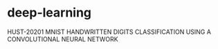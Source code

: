 # deep-learning
HUST-20201 
MNIST HANDWRITTEN DIGITS CLASSIFICATION USING A CONVOLUTIONAL NEURAL NETWORK
